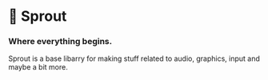 # 🌺 Sprout
### Where everything begins.
Sprout is a base libarry for making stuff related to audio, graphics, input and maybe a bit more.
